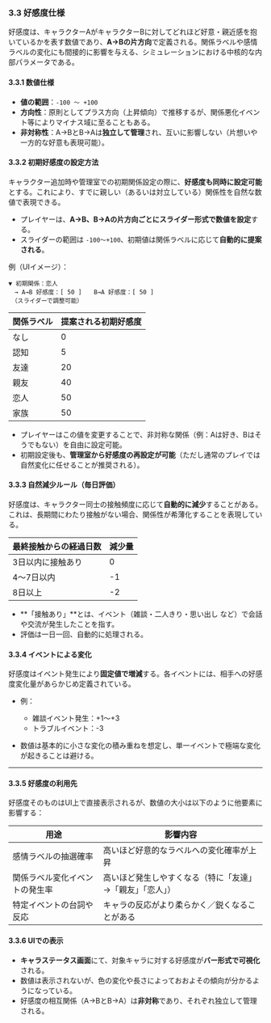 ### 3.3 好感度仕様

好感度は、キャラクターAがキャラクターBに対してどれほど好意・親近感を抱いているかを表す数値であり、**A→Bの片方向**で定義される。関係ラベルや感情ラベルの変化にも間接的に影響を与える、シミュレーションにおける中核的な内部パラメータである。

#### 3.3.1 数値仕様

* **値の範囲**：`-100 ～ +100`
* **方向性**：原則としてプラス方向（上昇傾向）で推移するが、関係悪化イベント等によりマイナス域に至ることもある。
* **非対称性**：A→BとB→Aは**独立して管理**され、互いに影響しない（片想いや一方的な好意も表現可能）。

#### 3.3.2 初期好感度の設定方法

キャラクター追加時や管理室での初期関係設定の際に、**好感度も同時に設定可能**とする。これにより、すでに親しい（あるいは対立している）関係性を自然な数値で表現できる。

* プレイヤーは、**A→B、B→Aの片方向ごとにスライダー形式で数値を設定**する。
* スライダーの範囲は `-100～+100`、初期値は関係ラベルに応じて**自動的に提案される**。

例（UIイメージ）：

```
▼ 初期関係：恋人
　→ A→B 好感度：[ 50 ]　　B→A 好感度：[ 50 ]
　（スライダーで調整可能）
```

| 関係ラベル | 提案される初期好感度 |
| ----- | ---------- |
| なし    | 0          |
| 認知    | 5          |
| 友達    | 20         |
| 親友    | 40         |
| 恋人    | 50         |
| 家族    | 50         |

* プレイヤーはこの値を変更することで、非対称な関係（例：Aは好き、Bはそうでもない）を自由に設定可能。
* 初期設定後も、**管理室から好感度の再設定が可能**（ただし通常のプレイでは自然変化に任せることが推奨される）。

#### 3.3.3 自然減少ルール（毎日評価）

好感度は、キャラクター同士の接触頻度に応じて**自動的に減少**することがある。これは、長期間にわたり接触がない場合、関係性が希薄化することを表現している。

| 最終接触からの経過日数 | 減少量 |
| ----------- | --- |
| 3日以内に接触あり   | 0   |
| 4〜7日以内      | -1  |
| 8日以上        | -2  |

* \*\*「接触あり」\*\*とは、イベント（雑談・二人きり・思い出し など）で会話や交流が発生したことを指す。
* 評価は一日一回、自動的に処理される。

#### 3.3.4 イベントによる変化

好感度はイベント発生により**固定値で増減**する。各イベントには、相手への好感度変化量があらかじめ定義されている。

* 例：

  * 雑談イベント発生：+1〜+3
  * トラブルイベント：-3
* 数値は基本的に小さな変化の積み重ねを想定し、単一イベントで極端な変化が起きることは避ける。

---

#### 3.3.5 好感度の利用先

好感度そのものはUI上で直接表示されるが、数値の大小は以下のように他要素に影響する：

| 用途              | 影響内容                          |
| --------------- | ----------------------------- |
| 感情ラベルの抽選確率      | 高いほど好意的なラベルへの変化確率が上昇          |
| 関係ラベル変化イベントの発生率 | 高いほど発生しやすくなる（特に「友達」→「親友」「恋人」） |
| 特定イベントの台詞や反応    | キャラの反応がより柔らかく／鋭くなることがある       |

#### 3.3.6 UIでの表示

* **キャラステータス画面**にて、対象キャラに対する好感度が**バー形式で可視化**される。
* 数値は表示されないが、色の変化や長さによっておおよその傾向が分かるようになっている。
* 好感度の相互関係（A→BとB→A）は**非対称**であり、それぞれ独立して管理される。